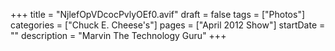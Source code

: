+++
title = "NjlefOpVDcocPvlyOEf0.avif"
draft = false
tags = ["Photos"]
categories = ["Chuck E. Cheese's"]
pages = ["April 2012 Show"]
startDate = ""
description = "Marvin The Technology Guru"
+++
